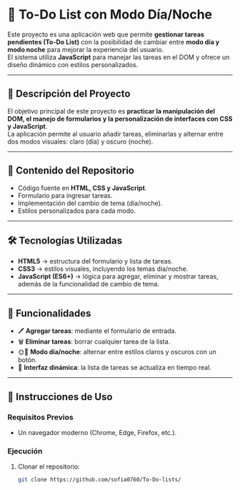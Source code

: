 # 📝 To-Do List con Modo Día/Noche

Este proyecto es una aplicación web que permite **gestionar tareas pendientes (To-Do List)** con la posibilidad de cambiar entre **modo día y modo noche** para mejorar la experiencia del usuario.  
El sistema utiliza **JavaScript** para manejar las tareas en el DOM y ofrece un diseño dinámico con estilos personalizados.

---

## 🎯 Descripción del Proyecto
El objetivo principal de este proyecto es **practicar la manipulación del DOM, el manejo de formularios y la personalización de interfaces con CSS y JavaScript**.  
La aplicación permite al usuario añadir tareas, eliminarlas y alternar entre dos modos visuales: claro (día) y oscuro (noche).

---

## 📂 Contenido del Repositorio
- Código fuente en **HTML, CSS y JavaScript**.  
- Formulario para ingresar tareas.  
- Implementación del cambio de tema (día/noche).  
- Estilos personalizados para cada modo.  

---

## 🛠️ Tecnologías Utilizadas
- **HTML5** → estructura del formulario y lista de tareas.  
- **CSS3** → estilos visuales, incluyendo los temas día/noche.  
- **JavaScript (ES6+)** → lógica para agregar, eliminar y mostrar tareas, además de la funcionalidad de cambio de tema.  

---

## 🚀 Funcionalidades
- 🖊️ **Agregar tareas**: mediante el formulario de entrada.  
- 🗑️ **Eliminar tareas**: borrar cualquier tarea de la lista.  
- 🌞🌙 **Modo día/noche**: alternar entre estilos claros y oscuros con un botón.  
- 🔄 **Interfaz dinámica**: la lista de tareas se actualiza en tiempo real.  

---

## 📖 Instrucciones de Uso
### Requisitos Previos
- Un navegador moderno (Chrome, Edge, Firefox, etc.).  

### Ejecución
1. Clonar el repositorio:  
   ```bash
   git clone https://github.com/sofia0760/To-Do-lists/
